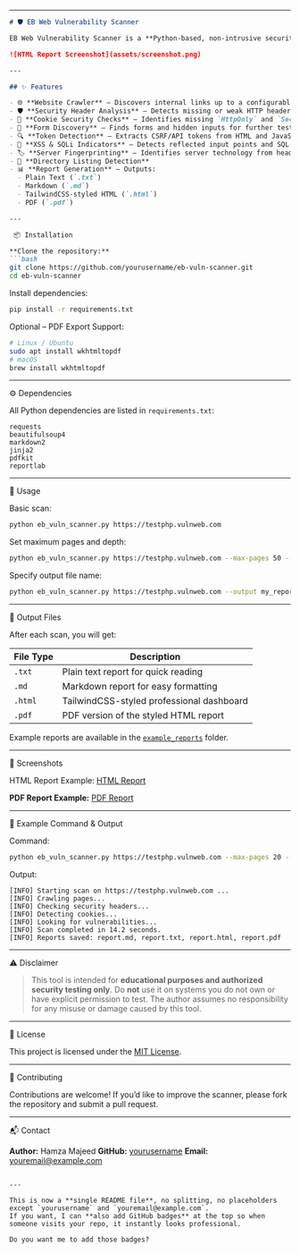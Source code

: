 
---

````markdown
# 🛡 EB Web Vulnerability Scanner

EB Web Vulnerability Scanner is a **Python-based, non-intrusive security testing tool** that detects common OWASP Top 10 risks. It crawls target websites, performs safe security checks, and generates professional **Markdown, HTML, and PDF** reports with a modern, TailwindCSS-styled dashboard design.

![HTML Report Screenshot](assets/screenshot.png)

---

## ✨ Features

- 🌐 **Website Crawler** – Discovers internal links up to a configurable depth
- 🛡 **Security Header Analysis** – Detects missing or weak HTTP headers
- 🍪 **Cookie Security Checks** – Identifies missing `HttpOnly` and `Secure` flags
- 📝 **Form Discovery** – Finds forms and hidden inputs for further testing
- 🔍 **Token Detection** – Extracts CSRF/API tokens from HTML and JavaScript
- 💉 **XSS & SQLi Indicators** – Detects reflected input points and SQL error messages
- 🏷 **Server Fingerprinting** – Identifies server technology from headers
- 📂 **Directory Listing Detection**
- 📊 **Report Generation** – Outputs:
  - Plain Text (`.txt`)
  - Markdown (`.md`)
  - TailwindCSS-styled HTML (`.html`)
  - PDF (`.pdf`)

---

 📦 Installation

**Clone the repository:**
```bash
git clone https://github.com/yourusername/eb-vuln-scanner.git
cd eb-vuln-scanner
````

Install dependencies:

```bash
pip install -r requirements.txt
```

Optional – PDF Export Support:

```bash
# Linux / Ubuntu
sudo apt install wkhtmltopdf
# macOS
brew install wkhtmltopdf
```

---

⚙ Dependencies

All Python dependencies are listed in `requirements.txt`:

```
requests
beautifulsoup4
markdown2
jinja2
pdfkit
reportlab
```

---

🚀 Usage

Basic scan:

```bash
python eb_vuln_scanner.py https://testphp.vulnweb.com
```

Set maximum pages and depth:

```bash
python eb_vuln_scanner.py https://testphp.vulnweb.com --max-pages 50 --max-depth 3
```

Specify output file name:

```bash
python eb_vuln_scanner.py https://testphp.vulnweb.com --output my_report.md
```

---

 📁 Output Files

After each scan, you will get:

| File Type | Description                               |
| --------- | ----------------------------------------- |
| `.txt`    | Plain text report for quick reading       |
| `.md`     | Markdown report for easy formatting       |
| `.html`   | TailwindCSS-styled professional dashboard |
| `.pdf`    | PDF version of the styled HTML report     |

Example reports are available in the [`example_reports`](example_reports/) folder.

---

📸 Screenshots

HTML Report Example:
[HTML Report](assets/screenshot.png)

**PDF Report Example:**
[PDF Report](assets/pdf_screenshot.png)

---

 📜 Example Command & Output

Command:

```bash
python eb_vuln_scanner.py https://testphp.vulnweb.com --max-pages 20 --max-depth 2
```

Output:

```
[INFO] Starting scan on https://testphp.vulnweb.com ...
[INFO] Crawling pages...
[INFO] Checking security headers...
[INFO] Detecting cookies...
[INFO] Looking for vulnerabilities...
[INFO] Scan completed in 14.2 seconds.
[INFO] Reports saved: report.md, report.txt, report.html, report.pdf
```

---

 ⚠ Disclaimer

> This tool is intended for **educational purposes and authorized security testing only**.
> Do **not** use it on systems you do not own or have explicit permission to test.
> The author assumes no responsibility for any misuse or damage caused by this tool.

---

📄 License

This project is licensed under the [MIT License](LICENSE).

---

🤝 Contributing

Contributions are welcome! If you’d like to improve the scanner, please fork the repository and submit a pull request.

---

📬 Contact

**Author:** Hamza Majeed
**GitHub:** [yourusername](https://github.com/yourusername)
**Email:** [youremail@example.com](mailto:youremail@example.com)

```

---

This is now a **single README file**, no splitting, no placeholders except `yourusername` and `youremail@example.com`.  
If you want, I can **also add GitHub badges** at the top so when someone visits your repo, it instantly looks professional.  

Do you want me to add those badges?
```
